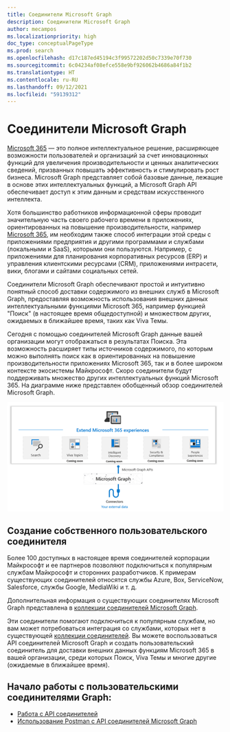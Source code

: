 ```yaml
---
title: Соединители Microsoft Graph
description: Соединители Microsoft Graph
author: mecampos
ms.localizationpriority: high
doc_type: conceptualPageType
ms.prod: search
ms.openlocfilehash: d17c187ed45194c3f99572202d50c7339e70f730
ms.sourcegitcommit: 6c04234af08efce558e9bf926062b4686a84f1b2
ms.translationtype: HT
ms.contentlocale: ru-RU
ms.lasthandoff: 09/12/2021
ms.locfileid: "59139312"
---
```

# <a name="microsoft-graph-connectors-overview"></a>Соединители Microsoft Graph

[Microsoft 365](https://www.microsoft.com/microsoft-365) — это полное интеллектуальное решение, расширяющее возможности пользователей и организаций за счет инновационных функций для увеличения производительности и ценных аналитических сведений, призванных повышать эффективность и стимулировать рост бизнеса. Microsoft Graph представляет собой базовые данные, лежащие в основе этих интеллектуальных функций, а Microsoft Graph API обеспечивает доступ к этим данным и средствам искусственного интеллекта.

Хотя большинство работников информационной сферы проводит значительную часть своего рабочего времени в приложениях, ориентированных на повышение производительности, например [Microsoft 365](https://www.microsoft.com/microsoft-365), им необходим также способ интеграции этой среды с приложениями предприятия и другими программами и службами (локальными и SaaS), которыми они пользуются. Например, с приложениями для планирования корпоративных ресурсов (ERP) и управления клиентскими ресурсами (CRM), приложениями интрасети, вики, блогами и сайтами социальных сетей.

Соединители Microsoft Graph обеспечивают простой и интуитивно понятный способ доставки содержимого из внешних служб в Microsoft Graph, предоставляя возможность использования внешних данных интеллектуальными функциями Microsoft 365, например функцией "Поиск" (в настоящее время общедоступной) и множеством других, ожидаемых в ближайшее время, таких как Viva Темы.

Сегодня с помощью соединителей Microsoft Graph данные вашей организации могут отображаться в результатах Поиска. Эта возможность расширяет типы источников содержимого, по которым можно выполнять поиск как в ориентированных на повышение производительности приложениях Microsoft 365, так и в более широком контексте экосистемы Майкрософт. Скоро соединители будут поддерживать множество других интеллектуальных функций Microsoft 365.
На диаграмме ниже представлен обобщенный обзор соединителей Microsoft Graph.

<!---Insert image reference here --->
<!---       ![Select the Microsoft Graph permissions](./images/application-saml-sso-configure-api/set-permissions.png) --->
![Изображение соединителей, используемых для доставки данных в Microsoft Graph](./images/connectors-images/overview.png)

## <a name="build-your-own-custom-connector"></a>Создание собственного пользовательского соединителя

Более 100 доступных в настоящее время соединителей корпорации Майкрософт и ее партнеров позволяют подключиться к популярным службам Майкрософт и сторонних разработчиков. К примерам существующих соединителей относятся службы Azure, Box, ServiceNow, Salesforce, службы Google, MediaWiki и т. д.

Дополнительная информация о существующих соединителях Microsoft Graph представлена в [коллекции соединителей Microsoft Graph](/microsoftsearch/connectors-gallery).

Эти соединители помогают подключиться к популярным службам, но вам может потребоваться интеграция со службами, которых нет в существующей [коллекции соединителей](/microsoftsearch/connectors-gallery). Вы можете воспользоваться API соединителей Microsoft Graph и создать пользовательский соединитель для доставки внешних данных функциям Microsoft 365 в вашей организации, среди которых Поиск, Viva Темы и многие другие (ожидаемые в ближайшее время).

## <a name="get-started-with-custom-graph-connectors"></a>Начало работы с пользовательскими соединителями Graph:
* [Работа с API соединителей](connecting-external-content-connectors-api-overview.md)
* [Использование Postman с API соединителей Microsoft Graph](connecting-external-content-connectors-api-postman.md)
<!---**(Articles coming next)**
* [Build your first custom connector with Microsoft Graph]()
--->


